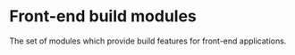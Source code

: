 Front-end build modules
======

The set of modules which provide build features for front-end applications.